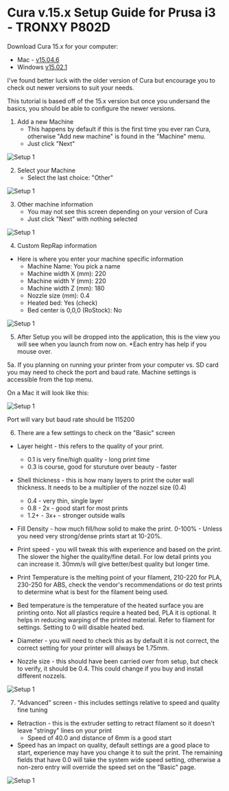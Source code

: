 # Cura v.15.x Setup Guide for Prusa i3 - TRONXY P802D

Download Cura 15.x for your computer:

* Mac - [v15.04.6](http://software.ultimaker.com/current/Cura-15.04.6-MacOS.dmg)
* Windows [v15.02.1](https://cura1.software.informer.com/15.0/)

I've found better luck with the older version of Cura but encourage you to check out newer versions to suit your needs.

This tutorial is based off of the 15.x version but once you undersand the basics, you should be able to configure the newer versions.

1. Add a new Machine
    * This happens by default if this is the first time you ever ran Cura, otherwise "Add new machine" is found in the "Machine" menu.
    * Just click "Next"

![Setup 1](/Files/cura1.png)

2. Select your Machine
    * Select the last choice: "Other"

![Setup 1](/Files/cura2.png)

3. Other machine information
    * You may not see this screen depending on your version of Cura
    * Just click "Next" with nothing selected

![Setup 1](/Files/cura3.png)

4. Custom RepRap information
  * Here is where you enter your machine specific information
    * Machine Name: You pick a name
    * Machine width X (mm): 220
    * Machine width Y (mm): 220
    * Machine width Z (mm): 180
    * Nozzle size (mm): 0.4
    * Heated bed: Yes (check)
    * Bed center is 0,0,0 (RoStock): No

![Setup 1](/Files/cura4.png)

5. After Setup you will be dropped into the application, this is the view you will see when you launch from now on. *Each entry has help if you mouse over.

5a. If you planning on running your printer from your computer vs. SD card you may need to check the port and baud rate. Machine settings is accessible from the top menu.

On a Mac it will look like this:

![Setup 1](/Files/machine_settings.png)

Port will vary but baud rate should be 115200

6. There are a few settings to check on the "Basic" screen
  * Layer height - this refers to the quality of your print.
      * 0.1 is very fine/high quality - long print time
      * 0.3 is course, good for sturuture over beauty - faster
  * Shell thickness - this is how many layers to print the outer wall thickness. It needs to be a multiplier of the nozzel size (0.4)
      * 0.4 - very thin, single layer
      * 0.8 - 2x - good start for most prints
      * 1.2+ - 3x+ - stronger outside walls

  * Fill Density - how much fill/how solid to make the print. 0-100% - Unless you need very strong/dense prints start at 10-20%.

  * Print speed - you will tweak this with experience and based on the print. The slower the higher the quality/fine detail. For low detail prints you can increase it. 30mm/s will give better/best quality but longer time.

  * Print Temperature is the melting point of your filament, 210-220 for PLA, 230-250 for ABS, check the vendor's recommendations or do test prints to determine what is best for the filament being used.

  * Bed temperature is the temperature of the heated surface you are printing onto. Not all plastics require a heated bed, PLA it is optional. It helps in reducing warping of the printed material. Refer to filament for settings. Setting to 0 will disable heated bed.

  * Diameter - you will need to check this as by default it is not correct, the correct setting for your printer will always be 1.75mm.

  * Nozzle size - this should have been carried over from setup, but check to verify, it should be 0.4. This could change if you buy and install different nozzels.

![Setup 1](/Files/cura5.png)

7. "Advanced" screen - this includes settings relative to speed and quality fine tuning
  * Retraction - this is the extruder setting to retract filament so it doesn't leave "stringy" lines on your print
    * Speed of 40.0 and distance of 6mm is a good start
  * Speed has an impact on quality, default settings are a good place to start, experience may have you change it to suit the print. The remaining fields that have 0.0 will take the system wide speed setting, otherwise a non-zero entry will override the speed set on the "Basic" page.

![Setup 1](/Files/cura6.png)



